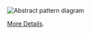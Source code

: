 ![Abstract pattern diagram](https://refactoring.guru/images/patterns/diagrams/abstract-factory/structure.png)

[More Details](https://refactoring.guru/uk/design-patterns/abstract-factory).
